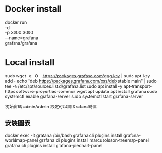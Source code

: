 # Docker install
docker run \
    -d \
    -p 3000:3000 \
    --name=grafana \
    grafana/grafana

# Local install
sudo wget -q -O - https://packages.grafana.com/gpg.key | sudo apt-key add - 
echo "deb https://packages.grafana.com/oss/deb stable main" | sudo tee -a /etc/apt/sources.list.d/grafana.list
sudo apt install -y apt-transport-https software-properties-common wget
apt update
apt install grafana
sudo systemctl enable grafana-server
sudo systemctl start grafana-server

初始密碼 admin/admin
設定可以調 Grafana時區

## 安裝圖表
docker exec -it grafana /bin/bash
grafana cli plugins install grafana-worldmap-panel
grafana cli plugins install marcusolsson-treemap-panel
grafana cli plugins install grafana-piechart-panel